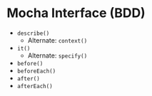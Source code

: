 # Mocha Interface (BDD)

* `describe()`
    * Alternate: `context()`
* `it()`
    * Alternate: `specify()`
* `before()`
* `beforeEach()`
* `after()`
* `afterEach()`